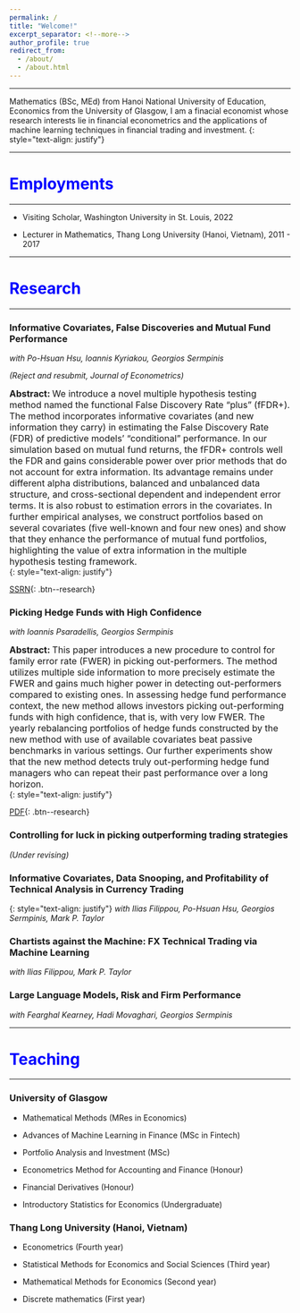 ```yaml
---
permalink: /
title: "Welcome!"
excerpt_separator: <!--more-->
author_profile: true
redirect_from: 
  - /about/
  - /about.html
---
```


---

Mathematics (BSc, MEd) from Hanoi National University of Education, Economics from the University of Glasgow, I am a finacial economist whose research interests lie in financial econometrics and the applications of machine learning techniques in financial trading and investment. 
{: style="text-align: justify"}

---

<span style="color:blue"> Employments </span> 
======
---

* Visiting Scholar, Washington University in St. Louis, 2022

* Lecturer in Mathematics, Thang Long University (Hanoi, Vietnam), 2011 - 2017

---

<span style="color:blue"> Research </span> 
======
---

### Informative Covariates, False Discoveries and Mutual Fund Performance
*with Po-Hsuan Hsu, Ioannis Kyriakou, Georgios Sermpinis*

*(Reject and resubmit, Journal of Econometrics)*

**<font size="3">  Abstract: </font>**  <font size="3"> We introduce a novel multiple hypothesis testing method named the functional False Discovery Rate “plus” (fFDR+). The method incorporates informative covariates (and new information they carry) in estimating the False Discovery Rate (FDR) of predictive models’ “conditional” performance. In our simulation based on mutual fund returns, the fFDR+ controls well the FDR and gains considerable power over prior methods that do not account for extra information. Its advantage remains under different alpha distributions, balanced and unbalanced data structure, and cross-sectional dependent and independent error terms. It is also robust to estimation errors in the covariates. In further empirical analyses, we construct portfolios based on several covariates (five well-known and four new ones) and show that they enhance the performance of mutual fund portfolios, highlighting the value of extra information in the multiple hypothesis testing framework.
</font>  
{: style="text-align: justify"}

[SSRN](https://papers.ssrn.com/sol3/papers.cfm?abstract_id=3737456){: .btn--research}


### Picking Hedge Funds with High Confidence
*with Ioannis Psaradellis, Georgios Sermpinis*

**<font size="3">  Abstract: </font>** <font size="3">  This paper introduces a new procedure to control for family error rate (FWER) in picking out-performers. The method utilizes multiple side information to more precisely estimate the FWER and gains much higher power in detecting out-performers compared to existing ones. In assessing hedge fund performance context, the new method allows investors picking out-performing funds with high confidence, that is, with very low FWER. The yearly rebalancing portfolios of hedge funds constructed by the new method with use of available covariates beat passive benchmarks in various settings. Our further experiments show that the new method detects truly out-performing hedge fund managers who can repeat their past performance over a long horizon.
</font>  
{: style="text-align: justify"}

[PDF](/files/pdf/Picking_Hedge_Funds_with_High_Confidence.pdf){: .btn--research}

### Controlling for luck in picking outperforming trading strategies

*(Under revising)*

### Informative Covariates, Data Snooping, and Profitability of Technical Analysis in Currency Trading 
{: style="text-align: justify"}
*with Ilias Filippou, Po-Hsuan Hsu, Georgios Sermpinis, Mark P. Taylor*


### Chartists against the Machine: FX Technical Trading via Machine Learning
*with Ilias Filippou, Mark P. Taylor*

### Large Language Models, Risk and Firm Performance
*with Fearghal Kearney, Hadi Movaghari, Georgios Sermpinis*

---

<span style="color:blue"> Teaching </span> 
=====
---

### University of Glasgow

  * Mathematical Methods (MRes in Economics)

  * Advances of Machine Learning in Finance (MSc in Fintech)

  * Portfolio Analysis and Investment (MSc)

  * Econometrics Method for Accounting and Finance (Honour)

  * Financial Derivatives (Honour)

  * Introductory Statistics for Economics (Undergraduate)
  
### Thang Long University (Hanoi, Vietnam)

  *   Econometrics (Fourth year)

  *   Statistical Methods for Economics and Social Sciences (Third year)

  *   Mathematical Methods for Economics (Second year)

  *   Discrete mathematics (First year)
